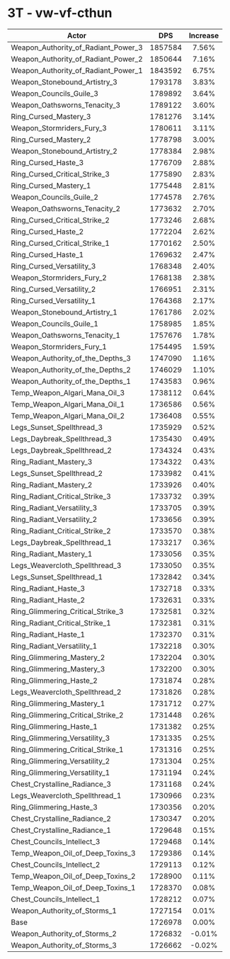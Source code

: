 # 3T - vw-vf-cthun
| Actor | DPS | Increase |
|---|:---:|:---:|
|Weapon_Authority_of_Radiant_Power_3|1857584|7.56%|
|Weapon_Authority_of_Radiant_Power_2|1850644|7.16%|
|Weapon_Authority_of_Radiant_Power_1|1843592|6.75%|
|Weapon_Stonebound_Artistry_3|1793178|3.83%|
|Weapon_Councils_Guile_3|1789892|3.64%|
|Weapon_Oathsworns_Tenacity_3|1789122|3.60%|
|Ring_Cursed_Mastery_3|1781276|3.14%|
|Weapon_Stormriders_Fury_3|1780611|3.11%|
|Ring_Cursed_Mastery_2|1778798|3.00%|
|Weapon_Stonebound_Artistry_2|1778384|2.98%|
|Ring_Cursed_Haste_3|1776709|2.88%|
|Ring_Cursed_Critical_Strike_3|1775890|2.83%|
|Ring_Cursed_Mastery_1|1775448|2.81%|
|Weapon_Councils_Guile_2|1774578|2.76%|
|Weapon_Oathsworns_Tenacity_2|1773632|2.70%|
|Ring_Cursed_Critical_Strike_2|1773246|2.68%|
|Ring_Cursed_Haste_2|1772204|2.62%|
|Ring_Cursed_Critical_Strike_1|1770162|2.50%|
|Ring_Cursed_Haste_1|1769632|2.47%|
|Ring_Cursed_Versatility_3|1768348|2.40%|
|Weapon_Stormriders_Fury_2|1768138|2.38%|
|Ring_Cursed_Versatility_2|1766951|2.31%|
|Ring_Cursed_Versatility_1|1764368|2.17%|
|Weapon_Stonebound_Artistry_1|1761786|2.02%|
|Weapon_Councils_Guile_1|1758985|1.85%|
|Weapon_Oathsworns_Tenacity_1|1757676|1.78%|
|Weapon_Stormriders_Fury_1|1754495|1.59%|
|Weapon_Authority_of_the_Depths_3|1747090|1.16%|
|Weapon_Authority_of_the_Depths_2|1746029|1.10%|
|Weapon_Authority_of_the_Depths_1|1743583|0.96%|
|Temp_Weapon_Algari_Mana_Oil_3|1738112|0.64%|
|Temp_Weapon_Algari_Mana_Oil_1|1736586|0.56%|
|Temp_Weapon_Algari_Mana_Oil_2|1736408|0.55%|
|Legs_Sunset_Spellthread_3|1735929|0.52%|
|Legs_Daybreak_Spellthread_3|1735430|0.49%|
|Legs_Daybreak_Spellthread_2|1734324|0.43%|
|Ring_Radiant_Mastery_3|1734322|0.43%|
|Legs_Sunset_Spellthread_2|1733982|0.41%|
|Ring_Radiant_Mastery_2|1733926|0.40%|
|Ring_Radiant_Critical_Strike_3|1733732|0.39%|
|Ring_Radiant_Versatility_3|1733705|0.39%|
|Ring_Radiant_Versatility_2|1733656|0.39%|
|Ring_Radiant_Critical_Strike_2|1733570|0.38%|
|Legs_Daybreak_Spellthread_1|1733217|0.36%|
|Ring_Radiant_Mastery_1|1733056|0.35%|
|Legs_Weavercloth_Spellthread_3|1733050|0.35%|
|Legs_Sunset_Spellthread_1|1732842|0.34%|
|Ring_Radiant_Haste_3|1732718|0.33%|
|Ring_Radiant_Haste_2|1732631|0.33%|
|Ring_Glimmering_Critical_Strike_3|1732581|0.32%|
|Ring_Radiant_Critical_Strike_1|1732381|0.31%|
|Ring_Radiant_Haste_1|1732370|0.31%|
|Ring_Radiant_Versatility_1|1732218|0.30%|
|Ring_Glimmering_Mastery_2|1732204|0.30%|
|Ring_Glimmering_Mastery_3|1732200|0.30%|
|Ring_Glimmering_Haste_2|1731874|0.28%|
|Legs_Weavercloth_Spellthread_2|1731826|0.28%|
|Ring_Glimmering_Mastery_1|1731712|0.27%|
|Ring_Glimmering_Critical_Strike_2|1731448|0.26%|
|Ring_Glimmering_Haste_1|1731382|0.25%|
|Ring_Glimmering_Versatility_3|1731335|0.25%|
|Ring_Glimmering_Critical_Strike_1|1731316|0.25%|
|Ring_Glimmering_Versatility_2|1731304|0.25%|
|Ring_Glimmering_Versatility_1|1731194|0.24%|
|Chest_Crystalline_Radiance_3|1731168|0.24%|
|Legs_Weavercloth_Spellthread_1|1730966|0.23%|
|Ring_Glimmering_Haste_3|1730356|0.20%|
|Chest_Crystalline_Radiance_2|1730347|0.20%|
|Chest_Crystalline_Radiance_1|1729648|0.15%|
|Chest_Councils_Intellect_3|1729468|0.14%|
|Temp_Weapon_Oil_of_Deep_Toxins_3|1729386|0.14%|
|Chest_Councils_Intellect_2|1729113|0.12%|
|Temp_Weapon_Oil_of_Deep_Toxins_2|1728900|0.11%|
|Temp_Weapon_Oil_of_Deep_Toxins_1|1728370|0.08%|
|Chest_Councils_Intellect_1|1728212|0.07%|
|Weapon_Authority_of_Storms_1|1727154|0.01%|
|Base|1726978|0.00%|
|Weapon_Authority_of_Storms_2|1726832|-0.01%|
|Weapon_Authority_of_Storms_3|1726662|-0.02%|
